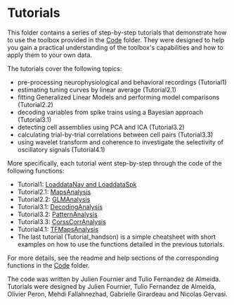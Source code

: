 # Tutorials
This folder contains a series of step-by-step tutorials that demonstrate how to use the toolbox provided in the [Code](../Code) folder. 
They were designed to help you gain a practical understanding of the toolbox's capabilities and how to apply them to your own data.

The tutorials cover the following topics:
* pre-processing neurophysiological and behavioral recordings (Tutorial1)
* estimating tuning curves by linear average (Tutorial2.1)
* fitting Generalized Linear Models and performing model comparisons (Tutorial2.2)
* decoding variables from spike trains using a Bayesian approach (Tutorial3.1)
* detecting cell assemblies using PCA and ICA (Tutorial3.2)
* calculating trial-by-trial correlations between cell pairs (Tutorial3.3)
* using wavelet transform and coherence to investigate the selectivity of oscillatory signals (Tutorial4.1)

More specifically, each tutorial went step-by-step through the code of the following functions:
- Tutorial1: [LoaddataNav and LoaddataSpk](../Code/Load)
- Tutorial2.1: [MapsAnalysis](../Code/Maps)
- Tutorial2.2: [GLMAnalysis](../Code/GLMs)
- Tutorial3.1: [DecodingAnalysis](../Code/Decoding)
- Tutorial3.2: [PatternAnalysis](../Code/Patterns)
- Tutorial3.3: [CorssCorrAnalysis](../Code/Corr)
- Tutorial4.1: [TFMapsAnalysis](../Code/TFMaps)
- The last tutorial (Tutorial_handson) is a simple cheatsheet with short examples on how to use the functions detailed in the previous tutorials.

For more details, see the readme and help sections of the corresponding functions in the [Code](../Code) folder.

The code was written by Julien Fournier and Tulio Fernandez de Almeida. Tutorials were designed by Julien Fournier, Tulio Fernandez de Almeida, Olivier Peron, Mehdi Fallahnezhad, Gabrielle Girardeau and Nicolas Gervasi. 
